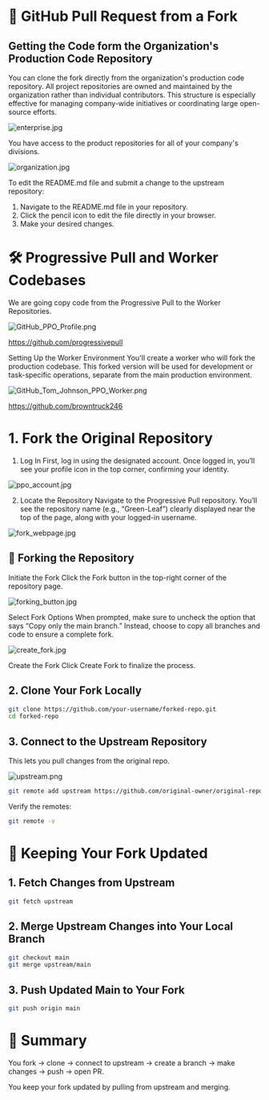 # 🔁 GitHub Pull Request from a Fork

## Getting the Code form the Organization's Production Code Repository

You can clone the fork directly from the organization's production code repository. All project repositories are owned and maintained by the organization rather than individual contributors. This structure is especially effective for managing company-wide initiatives or coordinating large open-source efforts.

![enterprise.jpg](./../IMAGES_STEPS/Pull_Request/enterprise.jpg)

You have access to the product repositories for all of your company's divisions.

![organization.jpg](./../IMAGES_STEPS/Pull_Request/organizations.jpg)

To edit the README.md file and submit a change to the upstream repository:
1. Navigate to the README.md file in your repository.
2. Click the pencil icon to edit the file directly in your browser.
3. Make your desired changes.

# 🛠️ Progressive Pull and Worker Codebases
We are going copy code from the Progressive Pull to the Worker Repositories. 

![GitHub_PPO_Profile.png](./../IMAGES_STEPS/Forking/GitHub_PPO_Profile.png)

https://github.com/progressivepull

Setting Up the Worker Environment You'll create a worker who will fork the production codebase. This forked version will be used for development or task-specific operations, separate from the main production environment.

![GitHub_Tom_Johnson_PPO_Worker.png](./../IMAGES_STEPS/Forking/GitHub_Tom_Johnson_PPO_Worker.png)

https://github.com/browntruck246


# 1. Fork the Original Repository
1. Log In First, log in using the designated account. Once logged in, you’ll see your profile icon in the top corner, confirming your identity.

![ppo_account.jpg](./../IMAGES_STEPS/Forking/ppo_account.jpg)  

2. Locate the Repository Navigate to the Progressive Pull repository. You’ll see the repository name (e.g., “Green-Leaf”) clearly displayed near the top of the page, along with your logged-in username.

![fork_webpage.jpg](./../IMAGES_STEPS/Forking/fork_webpage.jpg)

## 🍴 Forking the Repository
Initiate the Fork Click the Fork button in the top-right corner of the repository page.

![forking_button.jpg](./../IMAGES_STEPS/Forking/forking_button.jpg)

Select Fork Options When prompted, make sure to uncheck the option that says “Copy only the main branch.” Instead, choose to copy all branches and code to ensure a complete fork.

![create_fork.jpg](./../IMAGES_STEPS/Forking/create_fork.jpg)

Create the Fork Click Create Fork to finalize the process.

## 2. Clone Your Fork Locally

``` bash
git clone https://github.com/your-username/forked-repo.git
cd forked-repo
```

## 3. Connect to the Upstream Repository
This lets you pull changes from the original repo.

![upstream.png](./../IMAGES_STEPS/Forking/upstream.png)

``` bash
git remote add upstream https://github.com/original-owner/original-repo.git
```

Verify the remotes:

``` bash
git remote -v
```

# 🔄 Keeping Your Fork Updated
## 1. Fetch Changes from Upstream

``` bash
git fetch upstream
```

## 2. Merge Upstream Changes into Your Local Branch
``` bash
git checkout main
git merge upstream/main
```

## 3. Push Updated Main to Your Fork
``` bash
git push origin main
```

# 🧠 Summary
You fork → clone → connect to upstream → create a branch → make changes → push → open PR.

You keep your fork updated by pulling from upstream and merging.
